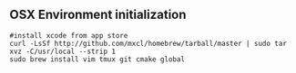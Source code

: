 ## OSX Environment initialization

```shell
#install xcode from app store
curl -LsSf http://github.com/mxcl/homebrew/tarball/master | sudo tar xvz -C/usr/local --strip 1
sudo brew install vim tmux git cmake global 
```
